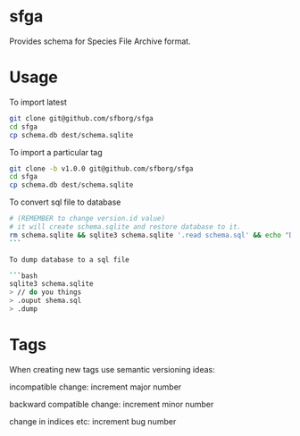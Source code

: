 # sfga

Provides schema for Species File Archive format.

# Usage

To import latest

```bash
git clone git@github.com/sfborg/sfga
cd sfga
cp schema.db dest/schema.sqlite
```

To import a particular tag

```bash
git clone -b v1.0.0 git@github.com/sfborg/sfga
cd sfga
cp schema.db dest/schema.sqlite
```

To convert sql file to database

````bash
# (REMEMBER to change version.id value)
# it will create schema.sqlite and restore database to it.
rm schema.sqlite && sqlite3 schema.sqlite '.read schema.sql' && echo "DID YOU CHANGE VERSION in schema.sql??"
```

To dump database to a sql file

```bash
sqlite3 schema.sqlite
> // do you things
> .ouput shema.sql
> .dump
````

# Tags

When creating new tags use semantic versioning ideas:

incompatible change: increment major number

backward compatible change: increment minor number

change in indices etc: increment bug number

